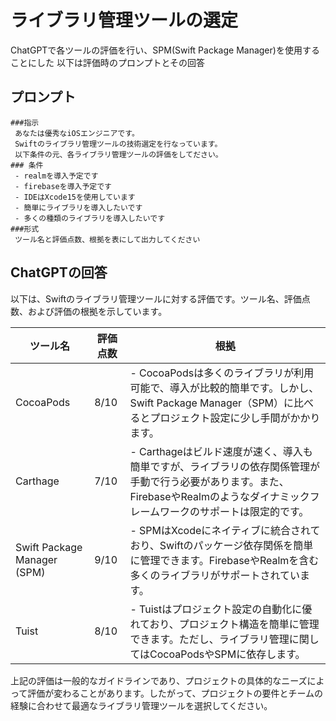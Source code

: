 # ライブラリ管理ツールの選定
ChatGPTで各ツールの評価を行い、SPM(Swift Package Manager)を使用することにした
以下は評価時のプロンプトとその回答

## プロンプト
```
###指示
 あなたは優秀なiOSエンジニアです。
 Swiftのライブラリ管理ツールの技術選定を行なっています。
 以下条件の元、各ライブラリ管理ツールの評価をしてださい。
### 条件
 - realmを導入予定です
 - firebaseを導入予定です
 - IDEはXcode15を使用しています
 - 簡単にライブラリを導入したいです
 - 多くの種類のライブラリを導入したいです
###形式
 ツール名と評価点数、根拠を表にして出力してください
```

## ChatGPTの回答

以下は、Swiftのライブラリ管理ツールに対する評価です。ツール名、評価点数、および評価の根拠を示しています。

ツール名 | 評価点数 | 根拠
--- | --- | ---
CocoaPods | 8/10 | - CocoaPodsは多くのライブラリが利用可能で、導入が比較的簡単です。しかし、Swift Package Manager（SPM）に比べるとプロジェクト設定に少し手間がかかります。
Carthage | 7/10	| - Carthageはビルド速度が速く、導入も簡単ですが、ライブラリの依存関係管理が手動で行う必要があります。また、FirebaseやRealmのようなダイナミックフレームワークのサポートは限定的です。
Swift Package Manager (SPM)	| 9/10 | - SPMはXcodeにネイティブに統合されており、Swiftのパッケージ依存関係を簡単に管理できます。FirebaseやRealmを含む多くのライブラリがサポートされています。
Tuist | 8/10 | - Tuistはプロジェクト設定の自動化に優れており、プロジェクト構造を簡単に管理できます。ただし、ライブラリ管理に関してはCocoaPodsやSPMに依存します。

上記の評価は一般的なガイドラインであり、プロジェクトの具体的なニーズによって評価が変わることがあります。したがって、プロジェクトの要件とチームの経験に合わせて最適なライブラリ管理ツールを選択してください。
